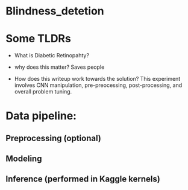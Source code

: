 # Blindness_detetion

# Some TLDRs

* What is Diabetic Retinopahty?

* why does this matter?
Saves people

* How does this writeup work towards the solution?
This experiment involves CNN manipulation, pre-preocessing, post-processing, and overall problem tuning.
# Data pipeline:

## Preprocessing (optional)

## Modeling

## Inference (performed in Kaggle kernels)
  
